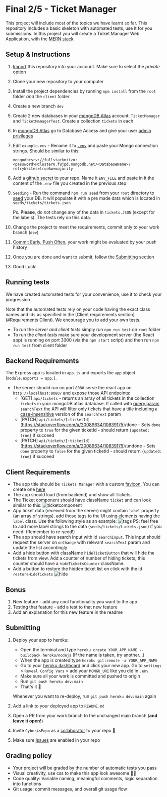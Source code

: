 # Final 2/5 - Ticket Manager

This project will include most of the topics we have learnt so far.
This repository includes a basic skeleton with automated tests, use it for you submissions.
In this project you will create a Ticket Manager Web Application, with the [MERN stack](https://www.educative.io/edpresso/what-is-mern-stack)

## Setup & Instructions

1. [Import](https://github.com/new/import) this repository into your account. Make sure to select the _private_ option
1. Clone your new repository to your computer
1. Install the project dependencies by running `npm install` from the `root` folder _and_ the `client` folder
1. Create a new branch `dev`
1. Create 2 new databases in your [mongoDB Atlas](https://www.mongodb.com/cloud/atlas) account: `TicketManager` and `TicketManagerTest`. Create a collection `tickets` in each
1. In [mongoDB Atlas](https://www.mongodb.com/cloud/atlas) go to Database Access and give your user [admin privileges](https://docs.atlas.mongodb.com/security-add-mongodb-users/#modify-database-users)
1. Edit `example.env` - Rename it to [`.env`](https://www.freecodecamp.org/news/nodejs-custom-env-files-in-your-apps-fa7b3e67abe1/) and paste your Mongo connection strings. Should be similar to this:

   `mongodb+srv://fullstacknitzo:<password>@cluster0.f8jpd.mongodb.net/<DatabaseName>?retryWrites=true&w=majority`

1. Add a [github secret](https://docs.github.com/en/actions/reference/encrypted-secrets#creating-encrypted-secrets-for-a-repository) to your repo. Name it `ENV_FILE` and paste in it the content of the `.env` file you created in the previous step
1. `Seeding` - Run the command `npm run seed` from your `root` directory to [seed](https://en.wikipedia.org/wiki/Database_seeding) your DB. It will populate it with a pre made data which is located in `seeds/tickets/tickets.json`

   Ps. **Please**, do _not_ change any of the data in `tickets.JSON` (except for the labels). The tests rely on this data.

1. Change the project to meet the requirements, commit only to your work branch (`dev`)
1. [Commit Early, Push Often](https://www.worklytics.co/commit-early-push-often/), your work might be evaluated by your push history
1. Once you are done and want to submit, follow the [Submitting](#Submitting) section
1. Good Luck!

## Running tests

We have created automated tests for your convenience, use it to check your progression.

Note that the automated tests rely on your code having the exact class names and Ids as specified in the [Client requirements section](#Requirements Client).
We encourage you to add your own tests.

- To run the _server and client tests_ simply run `npm run test` on `root` folder
- To run the _client tests_ make sure your development server (the React app) is running on port 3000 (via the `npm start` script) and then run `npm run test` from client folder

## Backend Requirements

The Express app is located in `app.js` and exports the `app` object (`module.exports = app;`).

- The server should run on port `8080` serve the react app on `http://localhost:8080/` and expose those API endpoints:
  - [GET] `api/tickets` - returns an array of all tickets in the collection `tickets` in your mongoDB atlas database. If called with [query param](https://en.wikipedia.org/wiki/Query_string) `searchText` the API will filter only tickets that have a title including a [case-insensitive](https://en.wikipedia.org/wiki/Case_sensitivity) version of the `searchText` param
  - [PATCH] `api/tickets/[:ticketId]`(https://stackoverflow.com/a/20089634/10839175)/done - Sets `done` property to `true` for the given ticketId - should return `{updated: true}` if succeed
  - [PATCH] `api/tickets/[:ticketId]`(https://stackoverflow.com/a/20089634/10839175)/undone - Sets `done` property to `false` for the given ticketId - should return `{updated: true}` if succeed

## Client Requirements

- The app title should be `Tickets Manager` with a custom [favicon](https://en.wikipedia.org/wiki/Favicon). You can create one [here](https://favicon.io/)
- The app should load (from backend) and show all Tickets.
- The Ticket component should have className `ticket` and can look similar to this: ![ticketcomponent](./readme-files/ticketcomponent.png)
- App ticket data (received from the server) might contain `label` property (an array of strings). add those tags to the UI using elements having the `label` class. Use the following style as an example: ![tags](./readme-files/tags.png)
  PS: feel free to add more label strings to the data (`seeds/tickets/tickets.json`) if you need. (Remember to re-seed!)
- The app should have search input with id `searchInput`. This input should request the server on `onChange` with relevant `searchText` param and update the list accordingly
- Add a hide button with className `hideTicketButton` that will hide the tickets from view. Add a counter of number of hiding tickets, this counter should have a `hideTicketsCounter` className.
- Add a button to restore the hidden ticket list on click with the id `restoreHideTickets` ![hide](./readme-files/hideit.gif)

## Bonus

1. New feature - add any cool functionality you want to the app
2. Testing that feature - add a test to that new feature
3. Add an explanation for this new feature in the readme

## Submitting

1. Deploy your app to heroku:

   - Open the terminal and type `heroku create YOUR_APP_NAME --buildpack heroku/nodejs` (If the name is taken, try another...)
   - When the app is created type `heroku git:remote -a YOUR_APP_NAME`
   - Go to your [heroku dashboard](https://dashboard.heroku.com/apps) and click your new app. Go to `settings` > `Reveal Config Vars` > add your `MONGO_URI` like you did in `.env`
   - Make sure all your work is committed and pushed to origin
   - Run `git push heroku dev:main`
   - That's it 🥳

   Whenever you want to re-deploy, run `git push heroku dev:main` again

1. Add a link to your deployed app to `README.md`
1. Open a PR from your work branch to the unchanged main branch (**and leave it open!**)
1. Invite `Cyber4sPopo` as a [collaborator](https://docs.github.com/en/github/setting-up-and-managing-your-github-user-account/inviting-collaborators-to-a-personal-repository) to your repo 👮
1. Make sure [Issues](https://www.youtube.com/watch?v=vTULg-7xycs) are enabled in your repo

## Grading policy

- Your project will be graded by the number of automatic tests you pass
- Visual creativity, use css to make this app look awesome 💅🏿
- Code quality: Variable naming, meaningful comments, logic separation into functions
- Git usage: commit messages, and overall git usage flow
